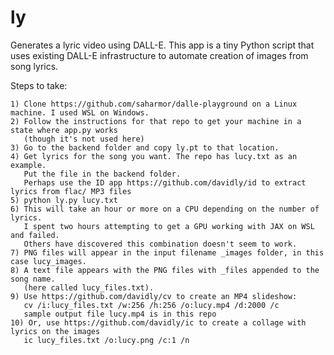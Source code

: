 # ly
Generates a lyric video using DALL-E. This app is a tiny Python script that uses existing DALL-E
infrastructure to automate creation of images from song lyrics.

Steps to take:

    1) Clone https://github.com/saharmor/dalle-playground on a Linux machine. I used WSL on Windows.
    2) Follow the instructions for that repo to get your machine in a state where app.py works
       (though it's not used here)
    3) Go to the backend folder and copy ly.pt to that location.
    4) Get lyrics for the song you want. The repo has lucy.txt as an example. 
       Put the file in the backend folder.
       Perhaps use the ID app https://github.com/davidly/id to extract lyrics from flac/ MP3 files
    5) python ly.py lucy.txt
    6) This will take an hour or more on a CPU depending on the number of lyrics. 
       I spent two hours attempting to get a GPU working with JAX on WSL and failed. 
       Others have discovered this combination doesn't seem to work.
    7) PNG files will appear in the input filename _images folder, in this case lucy_images.
    8) A text file appears with the PNG files with _files appended to the song name.
       (here called lucy_files.txt).
    9) Use https://github.com/davidly/cv to create an MP4 slideshow: 
       cv /i:lucy_files.txt /w:256 /h:256 /o:lucy.mp4 /d:2000 /c
       sample output file lucy.mp4 is in this repo
    10) Or, use https://github.com/davidly/ic to create a collage with lyrics on the images
       ic lucy_files.txt /o:lucy.png /c:1 /n
    
     
